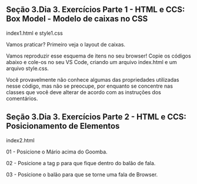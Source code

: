## Seção 3.Dia 3. Exercícios Parte 1 - HTML e CCS: Box Model - Modelo de caixas no CSS

index1.html e style1.css

Vamos praticar? Primeiro veja o layout de caixas.

Vamos reproduzir esse esquema de itens no seu browser! Copie os códigos abaixo e cole-os no seu VS Code, criando um arquivo index.html e um arquivo style.css.

Você provavelmente não conhece algumas das propriedades utilizadas nesse código, mas não se preocupe, por enquanto se concentre nas classes que você deve alterar de acordo com as instruções dos comentários.

## Seção 3.Dia 3. Exercícios Parte 2 - HTML e CCS: Posicionamento de Elementos

index2.html

01 - Posicione o Mário acima do Goomba.

02 - Posicione a tag p para que fique dentro do balão de fala.

03 - Posicione o balão para que se torne uma fala de Browser.